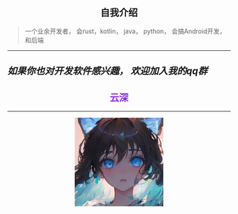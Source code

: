 <div align="center">

## 自我介绍
</div>

> 一个业余开发者， 会rust，kotlin， java， python， 会搞Android开发，和后端
-----

## _如果你也对开发软件感兴趣， 欢迎加入我的qq群_

<div align="center"><h2 style="color: blueviolet">云深</h2></div>

-----

<div align="center"><img width="200" src="img/portrait.jpg" alt="null"></div>


